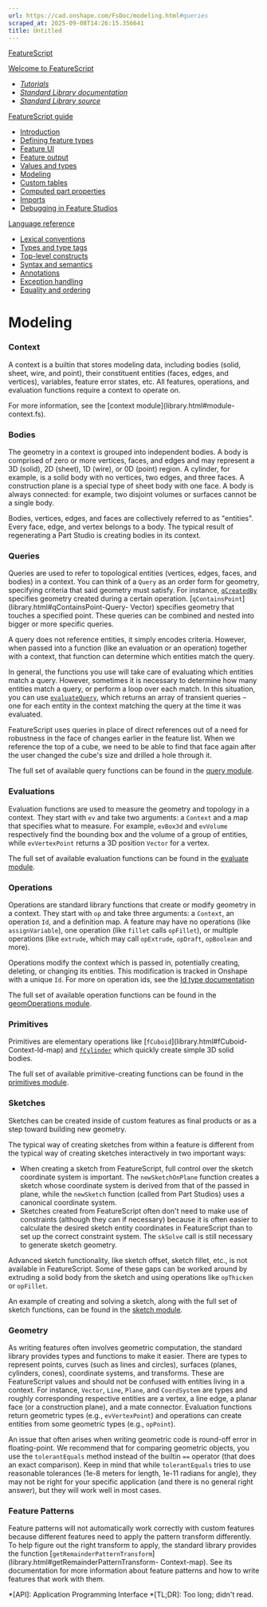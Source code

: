 ```yaml
---
url: https://cad.onshape.com/FsDoc/modeling.html#queries
scraped_at: 2025-09-08T14:26:15.356641
title: Untitled
---
```


[FeatureScript](index.html)

[Welcome to FeatureScript](index.html)

  * [_Tutorials_](tutorials/create-a-slot-feature.html)
  * [ _Standard Library documentation_](library.html)
  * [ _Standard Library source_](/documents/12312312345abcabcabcdeff)

[FeatureScript guide](intro.html)

  * [Introduction](intro.html)
  * [Defining feature types](feature-types.html)
  * [Feature UI](uispec.html)
  * [Feature output](output.html)
  * [Values and types](variables.html)
  * [Modeling](modeling.html)
  * [Custom tables](tables.html)
  * [Computed part properties](computed-part-properties.html)
  * [Imports](imports.html)
  * [Debugging in Feature Studios](debugging-in-feature-studios.html)

[Language reference](tokens.html)

  * [Lexical conventions](tokens.html)
  * [Types and type tags](type-tags.html)
  * [Top-level constructs](top-level.html)
  * [Syntax and semantics](syntax.html)
  * [Annotations](annotations.html)
  * [Exception handling](exceptions.html)
  * [Equality and ordering](relational.html)

# Modeling

### Context

A context is a builtin that stores modeling data, including bodies (solid,
sheet, wire, and point), their constituent entities (faces, edges, and
vertices), variables, feature error states, etc. All features, operations, and
evaluation functions require a context to operate on.

For more information, see the [context module](library.html#module-
context.fs).

### Bodies

The geometry in a context is grouped into independent bodies. A body is
comprised of zero or more vertices, faces, and edges and may represent a 3D
(solid), 2D (sheet), 1D (wire), or 0D (point) region. A cylinder, for example,
is a solid body with no vertices, two edges, and three faces. A construction
plane is a special type of sheet body with one face. A body is always
connected: for example, two disjoint volumes or surfaces cannot be a single
body.

Bodies, vertices, edges, and faces are collectively referred to as "entities".
Every face, edge, and vertex belongs to a body. The typical result of
regenerating a Part Studio is creating bodies in its context.

### Queries

Queries are used to refer to topological entities (vertices, edges, faces, and
bodies) in a context. You can think of a `Query` as an order form for
geometry, specifying criteria that said geometry must satisfy. For instance,
[`qCreatedBy`](library.html#qCreatedBy-Id) specifies geometry created during a
certain operation. [`qContainsPoint`](library.html#qContainsPoint-Query-
Vector) specifies geometry that touches a specified point. These queries can
be combined and nested into bigger or more specific queries.

A query does not reference entities, it simply encodes criteria. However, when
passed into a function (like an evaluation or an operation) together with a
context, that function can determine which entities match the query.

In general, the functions you use will take care of evaluating which entities
match a query. However, sometimes it is necessary to determine how many
entities match a query, or perform a loop over each match. In this situation,
you can use [`evaluateQuery`](library.html#evaluateQuery-Context-Query), which
returns an array of transient queries – one for each entity in the context
matching the query at the time it was evaluated.

FeatureScript uses queries in place of direct references out of a need for
robustness in the face of changes earlier in the feature list. When we
reference the top of a cube, we need to be able to find that face again after
the user changed the cube's size and drilled a hole through it.

The full set of available query functions can be found in the [query
module](library.html#module-query.fs).

### Evaluations

Evaluation functions are used to measure the geometry and topology in a
context. They start with `ev` and take two arguments: a `Context` and a map
that specifies what to measure. For example, `evBox3d` and `evVolume`
respectively find the bounding box and the volume of a group of entities,
while `evVertexPoint` returns a 3D position `Vector` for a vertex.

The full set of available evaluation functions can be found in the [evaluate
module](library.html#module-evaluate.fs).

### Operations

Operations are standard library functions that create or modify geometry in a
context. They start with `op` and take three arguments: a `Context`, an
operation `Id`, and a definition map. A feature may have no operations (like
`assignVariable`), one operation (like `fillet` calls `opFillet`), or multiple
operations (like `extrude`, which may call `opExtrude`, `opDraft`, `opBoolean`
and more).

Operations modify the context which is passed in, potentially creating,
deleting, or changing its entities. This modification is tracked in Onshape
with a unique `Id`. For more on operation ids, see the [Id type
documentation](library.html#Id)

The full set of available operation functions can be found in the
[geomOperations module](library.html#module-geomOperations.fs).

### Primitives

Primitives are elementary operations like [`fCuboid`](library.html#fCuboid-
Context-Id-map) and [`fCylinder`](library.html#fCylinder-Context-Id-map) which
quickly create simple 3D solid bodies.

The full set of available primitive-creating functions can be found in the
[primitives module](library.html#module-primitives.fs).

### Sketches

Sketches can be created inside of custom features as final products or as a
step toward building new geometry.

The typical way of creating sketches from within a feature is different from
the typical way of creating sketches interactively in two important ways:

  * When creating a sketch from FeatureScript, full control over the sketch coordinate system is important. The `newSketchOnPlane` function creates a sketch whose coordinate system is derived from that of the passed in plane, while the `newSketch` function (called from Part Studios) uses a canonical coordinate system.
  * Sketches created from FeatureScript often don't need to make use of constraints (although they can if necessary) because it is often easier to calculate the desired sketch entity coordinates in FeatureScript than to set up the correct constraint system. The `skSolve` call is still necessary to generate sketch geometry.

Advanced sketch functionality, like sketch offset, sketch fillet, etc., is not
available in FeatureScript. Some of these gaps can be worked around by
extruding a solid body from the sketch and using operations like `opThicken`
or `opFillet`.

An example of creating and solving a sketch, along with the full set of sketch
functions, can be found in the [sketch module](library.html#module-sketch.fs).

### Geometry

As writing features often involves geometric computation, the standard library
provides types and functions to make it easier. There are types to represent
points, curves (such as lines and circles), surfaces (planes, cylinders,
cones), coordinate systems, and transforms. These are FeatureScript values and
should not be confused with entities living in a context. For instance,
`Vector`, `Line`, `Plane`, and `CoordSystem` are types and roughly
corresponding respective entities are a vertex, a line edge, a planar face (or
a construction plane), and a mate connector. Evaluation functions return
geometric types (e.g., `evVertexPoint`) and operations can create entities
from some geometric types (e.g., `opPoint`).

An issue that often arises when writing geometric code is round-off error in
floating-point. We recommend that for comparing geometric objects, you use the
`tolerantEquals` method instead of the builtin `==` operator (that does an
exact comparison). Keep in mind that while `tolerantEquals` tries to use
reasonable tolerances (1e-8 meters for length, 1e-11 radians for angle), they
may not be right for your specific application (and there is no general right
answer), but they will work well in most cases.

### Feature Patterns

Feature patterns will not automatically work correctly with custom features
because different features need to apply the pattern transform differently. To
help figure out the right transform to apply, the standard library provides
the function
[`getRemainderPatternTransform`](library.html#getRemainderPatternTransform-
Context-map). See its documentation for more information about feature
patterns and how to write features that work with them.

  *[API]: Application Programming Interface
  *[TL;DR]: Too long; didn't read.

